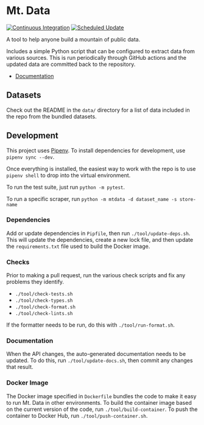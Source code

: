 # Mt. Data

[![Continuous Integration](https://github.com/glesica/mtdata/actions/workflows/ci.yml/badge.svg)](https://github.com/glesica/mtdata/actions/workflows/ci.yml)
[![Scheduled Update](https://github.com/glesica/mtdata/actions/workflows/scheduled.yml/badge.svg)](https://github.com/glesica/mtdata/actions/workflows/scheduled.yml)

A tool to help anyone build a mountain of public data.

Includes a simple Python script that can be configured to extract
data from various sources. This is run periodically through GitHub
actions and the updated data are committed back to the repository.

  * [Documentation](https://mt-data.readthedocs.io/en/latest/)

## Datasets

Check out the README in the `data/` directory for a list of
data included in the repo from the bundled datasets.

## Development

This project uses [Pipenv](https://pipenv.pypa.io/en/latest/).
To install dependencies for development, use `pipenv sync --dev`.

Once everything is installed, the easiest way to work with the repo
is to use `pipenv shell` to drop into the virtual environment.

To run the test suite, just run `python -m pytest`.

To run a specific scraper, run
`python -m mtdata -d dataset_name -s store-name`

### Dependencies

Add or update dependencies in `Pipfile`, then run
`./tool/update-deps.sh`. This will update the dependencies, create a
new lock file, and then update the `requirements.txt` file used to
build the Docker image.

### Checks

Prior to making a pull request, run the various check scripts and
fix any problems they identify.

  * `./tool/check-tests.sh`
  * `./tool/check-types.sh`
  * `./tool/check-format.sh`
  * `./tool/check-lints.sh`

If the formatter needs to be run, do this with `./tool/run-format.sh`.

### Documentation

When the API changes, the auto-generated documentation needs to be
updated. To do this, run `./tool/update-docs.sh`, then commit any
changes that result.

### Docker Image

The Docker image specified in `Dockerfile` bundles the code to make
it easy to run Mt. Data in other environments. To build the container
image based on the current version of the code, run
`./tool/build-container`. To push the container to Docker Hub, run
`./tool/push-container.sh`.
